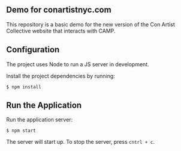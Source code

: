 ## Demo for conartistnyc.com

This repository is a basic demo for the new version of the Con Artist Collective website that interacts with CAMP.

## Configuration

The project uses Node to run a JS server in development. 

Install the project dependencies by running:

```
$ npm install
```

## Run the Application

Run the application server:

```
$ npm start
```

The server will start up. To stop the server, press `cntrl + c`.
